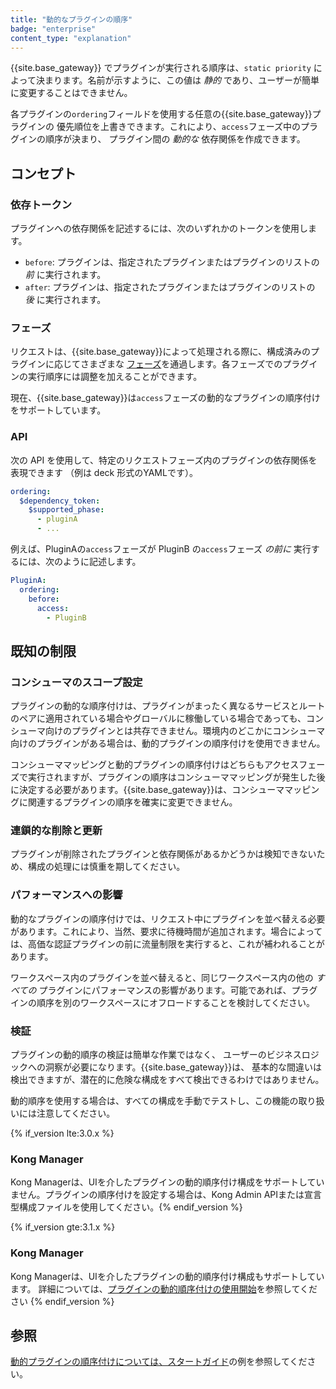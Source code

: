 ```yaml
---
title: "動的なプラグインの順序"
badge: "enterprise"
content_type: "explanation"
---
```

{{site.base_gateway}} でプラグインが実行される順序は、`static priority` によって決まります。名前が示すように、この値は *静的* であり、ユーザーが簡単に変更することはできません。

各プラグインの`ordering`フィールドを使用する任意の{{site.base_gateway}}プラグインの
優先順位を上書きできます。これにより、`access`フェーズ中のプラグインの順序が決まり、
プラグイン間の *動的な* 依存関係を作成できます。

コンセプト
-----

### 依存トークン

プラグインへの依存関係を記述するには、次のいずれかのトークンを使用します。

* `before`: プラグインは、指定されたプラグインまたはプラグインのリストの *前* に実行されます。
* `after`: プラグインは、指定されたプラグインまたはプラグインのリストの *後* に実行されます。

### フェーズ

リクエストは、{{site.base_gateway}}によって処理される際に、構成済みのプラグインに応じてさまざまな
[フェーズ](/gateway/latest/plugin-development/custom-logic/#available-contexts)を通過します。各フェーズでのプラグインの実行順序には調整を加えることができます。

現在、{{site.base_gateway}}は`access`フェーズの動的なプラグインの順序付けをサポートしています。

### API

次の API を使用して、特定のリクエストフェーズ内のプラグインの依存関係を表現できます
（例は deck 形式のYAMLです）。

```yaml
ordering:
  $dependency_token:
    $supported_phase:
      - pluginA
      - ...
```

例えば、PluginAの`access`フェーズが
PluginB の`access`フェーズ *の前に* 実行するには、次のように記述します。

```yaml
PluginA:
  ordering:
    before:
      access:
        - PluginB
```

既知の制限
-----

### コンシューマのスコープ設定

プラグインの動的な順序付けは、プラグインがまったく異なるサービスとルートのペアに適用されている場合やグローバルに稼働している場合であっても、コンシューマ向けのプラグインとは共存できません。環境内のどこかにコンシューマ向けのプラグインがある場合は、動的プラグインの順序付けを使用できません。

コンシューママッピングと動的プラグインの順序付けはどちらもアクセスフェーズで実行されますが、プラグインの順序はコンシューママッピングが発生した後に決定する必要があります。{{site.base_gateway}}は、コンシューママッピングに関連するプラグインの順序を確実に変更できません。

### 連鎖的な削除と更新

プラグインが削除されたプラグインと依存関係があるかどうかは検知できないため、構成の処理には慎重を期してください。

### パフォーマンスへの影響

動的なプラグインの順序付けでは、リクエスト中にプラグインを並べ替える必要があります。これにより、当然、要求に待機時間が追加されます。場合によっては、高価な認証プラグインの前に流量制限を実行すると、これが補われることがあります。

ワークスペース内のプラグインを並べ替えると、同じワークスペース内の他の *すべての* プラグインにパフォーマンスの影響があります。可能であれば、プラグインの順序を別のワークスペースにオフロードすることを検討してください。

### 検証

プラグインの動的順序の検証は簡単な作業ではなく、
ユーザーのビジネスロジックへの洞察が必要になります。{{site.base_gateway}}は、
基本的な間違いは検出できますが、潜在的に危険な構成をすべて検出できるわけではありません。

動的順序を使用する場合は、すべての構成を手動でテストし、この機能の取り扱いには注意してください。

{% if_version lte:3.0.x %}

### Kong Manager

Kong Managerは、UIを介したプラグインの動的順序付け構成をサポートしていません。プラグインの順序付けを設定する場合は、Kong Admin APIまたは宣言型構成ファイルを使用してください。{% endif_version %}

{% if_version gte:3.1.x %}

### Kong Manager

Kong Managerは、UIを介したプラグインの動的順序付け構成もサポートしています。
詳細については、[プラグインの動的順序付けの使用開始](/gateway/{{page.release}}/kong-enterprise/plugin-ordering/get-started/)を参照してください
{% endif_version %}

参照
---

[動的プラグインの順序付けについては、スタートガイド](/gateway/{{page.release}}/kong-enterprise/plugin-ordering/get-started)の例を参照してください。


